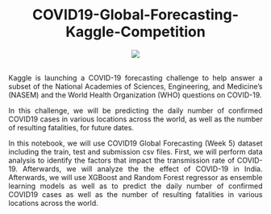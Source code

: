 
<div align="center">
  
# COVID19-Global-Forecasting-Kaggle-Competition
</div>


<div align="center">
<img src="https://user-images.githubusercontent.com/69224996/95669634-cae45300-0b37-11eb-9999-a0b08268c127.png" >
</div>

<br />



<div align="justify">

Kaggle is launching a COVID-19 forecasting challenge to help answer a subset of the National Academies of Sciences, Engineering, and Medicine’s (NASEM) and the World Health Organization (WHO) questions on COVID-19.

In this challenge, we will be predicting the daily number of confirmed COVID19 cases in various locations across the world, as well as the number of resulting fatalities, for future dates. 

In this notebook, we will use COVID19 Global Forecasting (Week 5) dataset including the train, test and submission csv files. First, we will perform data analysis to identify the factors that impact the transmission rate of COVID-19. Afterwards, we will analyze the the effect of COVID-19 in India. Afterwards, we will use XGBoost and Random Forest regressor as ensemble learning models as well as to predict the daily number of confirmed COVID19 cases as well as the number of resulting fatalities in various locations across the world.


</div>



